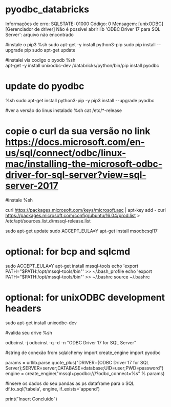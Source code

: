 # pyodbc_databricks
Informações de erro: SQLSTATE: 01000 Código: 0 Mensagem: [unixODBC] [Gerenciador de driver] Não é possível abrir lib 'ODBC Driver 17 para SQL Server': arquivo não encontrado

#instale o pip3
%sh
sudo apt-get -y install python3-pip
sudo pip install --upgrade pip
sudo apt-get update

#instalei via codigo o pyodb
%sh    
apt-get -y install unixodbc-dev
/databricks/python/bin/pip install pyodbc

# update do pyodbc
%sh 
sudo apt-get install python3-pip -y
pip3 install --upgrade pyodbc

#ver a versão do linus instalado
%sh
cat /etc/*-release


# copie o curl da sua versão no link https://docs.microsoft.com/en-us/sql/connect/odbc/linux-mac/installing-the-microsoft-odbc-driver-for-sql-server?view=sql-server-2017

#instale
%sh

curl https://packages.microsoft.com/keys/microsoft.asc | apt-key add -
curl https://packages.microsoft.com/config/ubuntu/16.04/prod.list > /etc/apt/sources.list.d/mssql-release.list
  

sudo apt-get update
sudo ACCEPT_EULA=Y apt-get install msodbcsql17
# optional: for bcp and sqlcmd
sudo ACCEPT_EULA=Y apt-get install mssql-tools
echo 'export PATH="$PATH:/opt/mssql-tools/bin"' >> ~/.bash_profile
echo 'export PATH="$PATH:/opt/mssql-tools/bin"' >> ~/.bashrc
source ~/.bashrc
# optional: for unixODBC development headers
sudo apt-get install unixodbc-dev

#valida seu drive
%sh

odbcinst -j
odbcinst -q -d -n "ODBC Driver 17 for SQL Server"

#string de conexão
from sqlalchemy import create_engine
import pyodbc

params = urllib.parse.quote_plus("DRIVER={ODBC Driver 17 for SQL Server};SERVER=server;DATABASE=database;UID=user;PWD=password")
engine = create_engine("mssql+pyodbc:///?odbc_connect=%s" % params)

#insere os dados do seu pandas as ps dataframe para o SQL
df.to_sql('tabela', engine, if_exists='append')

print("Insert Concluido")

